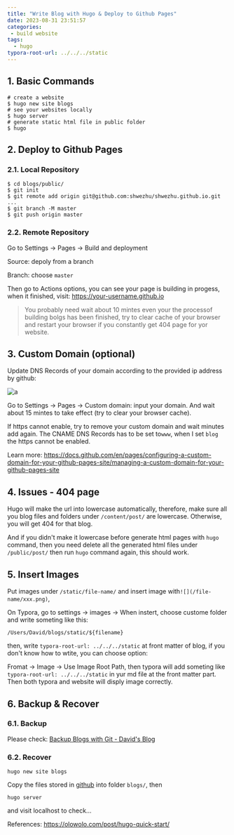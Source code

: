 ```yaml
---
title: "Write Blog with Hugo & Deploy to Github Pages"
date: 2023-08-31 23:51:57
categories:
 - build website
tags:
  - hugo
typora-root-url: ../../../static
---
```


## 1. Basic Commands

```shell
# create a website
$ hugo new site blogs
# see your websites locally
$ hugo server
# generate static html file in public folder
$ hugo
```

## 2. Deploy to Github Pages

### 2.1. Local Repository

```shell
$ cd blogs/public/
$ git init
$ git remote add origin git@github.com:shwezhu/shwezhu.github.io.git
...
$ git branch -M master
$ git push origin master
```

### 2.2. Remote Repository

Go to Settings -> Pages -> Build and deployment

Source: depoly from a branch

Branch: choose `master`

Then go to Actions options, you can see your page is building in progess, when it finished, visit: https://your-username.github.io

> You probably need wait about 10 mintes even your the processof building bolgs has been finished, try to clear cache of your browser and restart your browser if you constantly get 404 page for yor website. 

## 3. Custom Domain (optional)

Update DNS Records of your domain according to the provided ip address by github:

![a](/004-hugo/a.png)

Go to Settings -> Pages -> Custom domain: input your domain. And wait about 15 mintes to take effect (try to clear your browser cache). 

If https cannot enable, try to remove your custom domain and wait minutes add again. The CNAME DNS Records has to be set to`www`, when I set `blog` the https cannot be enabled. 

Learn more: https://docs.github.com/en/pages/configuring-a-custom-domain-for-your-github-pages-site/managing-a-custom-domain-for-your-github-pages-site

## 4. Issues - 404 page

Hugo will make the url into lowercase automatically, therefore, make sure all you blog files and folders under `/content/post/` are lowercase. Otherwise, you will get 404 for that blog. 

And if you didn't make it lowercase before generate html pages with `hugo` command, then you need delete all the generated html files under `/public/post/` then run `hugo` command again, this should work. 

## 5. Insert Images

Put images under `/static/file-name/` and insert image with`![](/file-name/xxx.png)`, 

On Typora, go to settings -> images -> When instert, choose custome folder and write someting like this:

```shell
/Users/David/blogs/static/${filename}
```

then, write `typora-root-url: ../../../static` at front matter of blog, if you don't know how to wtite, you can choose option: 

Fromat -> Image -> Use Image Root Path, then typora will add someting like `typora-root-url: ../../../static` in yur md file at the front matter part. Then both typora and website will disply image correctly. 

## 6. Backup & Recover

### 6.1. Backup

Please check: [Backup Blogs with Git - David's Blog](https://shaowenzhu.top/post/git/practice/003-blog-backup/)

### 6.2. Recover

```shell
hugo new site blogs
```

Copy the files stored in [github](https://github.com/shwezhu/shwezhu.github.io) into folder `blogs/`, then

```shell
hugo server
```

and visit localhost to check...

References: https://olowolo.com/post/hugo-quick-start/
